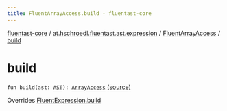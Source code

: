 ```yaml
---
title: FluentArrayAccess.build - fluentast-core
---
```


[fluentast-core](../../index.html) / [at.hschroedl.fluentast.ast.expression](../index.html) / [FluentArrayAccess](index.html) / [build](.)

# build

`fun build(ast: `[`AST`](https://help.eclipse.org/neon/topic/org.eclipse.jdt.doc.isv/reference/api/org/eclipse/jdt/core/dom/AST.html)`): `[`ArrayAccess`](https://help.eclipse.org/neon/topic/org.eclipse.jdt.doc.isv/reference/api/org/eclipse/jdt/core/dom/ArrayAccess.html) [(source)](http://github.com/hschroedl/fluentast/tree/master/core/at.hschroedl.fluentast/ast/expression/ArrayAccess.kt#L27)

Overrides [FluentExpression.build](../-fluent-expression/build.html)

